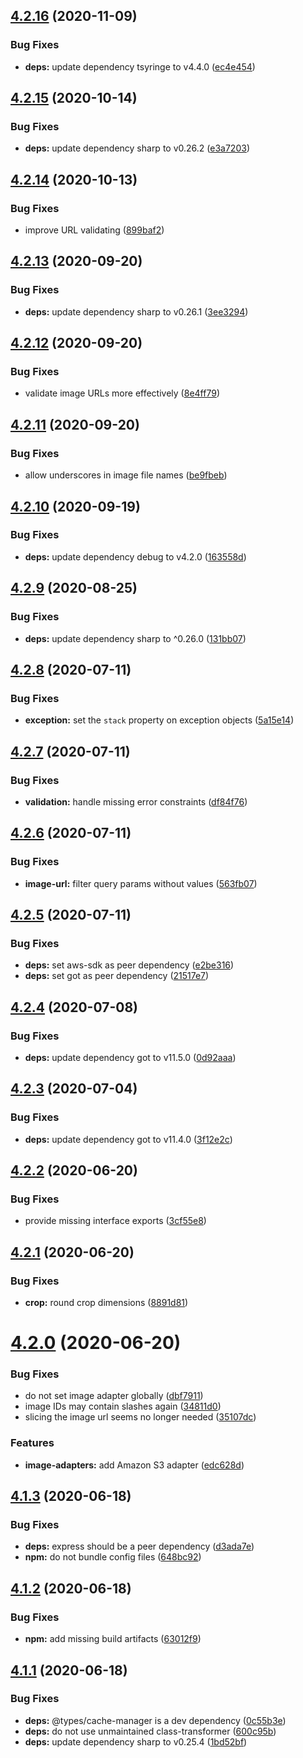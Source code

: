## [4.2.16](https://github.com/pmb0/express-sharp/compare/v4.2.15...v4.2.16) (2020-11-09)


### Bug Fixes

* **deps:** update dependency tsyringe to v4.4.0 ([ec4e454](https://github.com/pmb0/express-sharp/commit/ec4e454875f3ddedc7f938a40aaa6342cf68343e))

## [4.2.15](https://github.com/pmb0/express-sharp/compare/v4.2.14...v4.2.15) (2020-10-14)


### Bug Fixes

* **deps:** update dependency sharp to v0.26.2 ([e3a7203](https://github.com/pmb0/express-sharp/commit/e3a7203cb2a99599db259cd722d39f84e58aa087))

## [4.2.14](https://github.com/pmb0/express-sharp/compare/v4.2.13...v4.2.14) (2020-10-13)


### Bug Fixes

* improve URL validating ([899baf2](https://github.com/pmb0/express-sharp/commit/899baf2ae7be46d3f841679f27faf183c85c4764))

## [4.2.13](https://github.com/pmb0/express-sharp/compare/v4.2.12...v4.2.13) (2020-09-20)


### Bug Fixes

* **deps:** update dependency sharp to v0.26.1 ([3ee3294](https://github.com/pmb0/express-sharp/commit/3ee3294a2c31c9b032008be109a11fe40ef42150))

## [4.2.12](https://github.com/pmb0/express-sharp/compare/v4.2.11...v4.2.12) (2020-09-20)


### Bug Fixes

* validate image URLs more effectively ([8e4ff79](https://github.com/pmb0/express-sharp/commit/8e4ff7939a26469f2db7b13881a8aaf2f0e76289))

## [4.2.11](https://github.com/pmb0/express-sharp/compare/v4.2.10...v4.2.11) (2020-09-20)


### Bug Fixes

* allow underscores in image file names ([be9fbeb](https://github.com/pmb0/express-sharp/commit/be9fbeb52b745a11572472b30518c7ac522e7515))

## [4.2.10](https://github.com/pmb0/express-sharp/compare/v4.2.9...v4.2.10) (2020-09-19)


### Bug Fixes

* **deps:** update dependency debug to v4.2.0 ([163558d](https://github.com/pmb0/express-sharp/commit/163558dbbdae3266b31f8468e63ade92c08cb543))

## [4.2.9](https://github.com/pmb0/express-sharp/compare/v4.2.8...v4.2.9) (2020-08-25)


### Bug Fixes

* **deps:** update dependency sharp to ^0.26.0 ([131bb07](https://github.com/pmb0/express-sharp/commit/131bb07581515ebb1affec8abc3e85080e42cf6f))

## [4.2.8](https://github.com/pmb0/express-sharp/compare/v4.2.7...v4.2.8) (2020-07-11)


### Bug Fixes

* **exception:** set the `stack` property on exception objects ([5a15e14](https://github.com/pmb0/express-sharp/commit/5a15e14b1be2a8fe2825ef9213b6123ad08964ba))

## [4.2.7](https://github.com/pmb0/express-sharp/compare/v4.2.6...v4.2.7) (2020-07-11)


### Bug Fixes

* **validation:** handle missing error constraints ([df84f76](https://github.com/pmb0/express-sharp/commit/df84f76186191de587b72fb4d4e7364088cbcbb6))

## [4.2.6](https://github.com/pmb0/express-sharp/compare/v4.2.5...v4.2.6) (2020-07-11)


### Bug Fixes

* **image-url:** filter query params without values ([563fb07](https://github.com/pmb0/express-sharp/commit/563fb07f24626c33e1de315098bc1baccd7666ff))

## [4.2.5](https://github.com/pmb0/express-sharp/compare/v4.2.4...v4.2.5) (2020-07-11)


### Bug Fixes

* **deps:** set aws-sdk as peer dependency ([e2be316](https://github.com/pmb0/express-sharp/commit/e2be3160e65671301c2e8f6357edc71955db1ad1))
* **deps:** set got as peer dependency ([21517e7](https://github.com/pmb0/express-sharp/commit/21517e7f7ad887f8b65b98c4e466458022103a07))

## [4.2.4](https://github.com/pmb0/express-sharp/compare/v4.2.3...v4.2.4) (2020-07-08)


### Bug Fixes

* **deps:** update dependency got to v11.5.0 ([0d92aaa](https://github.com/pmb0/express-sharp/commit/0d92aaaed50f14190e1039a8ebe597618c6ffa37))

## [4.2.3](https://github.com/pmb0/express-sharp/compare/v4.2.2...v4.2.3) (2020-07-04)


### Bug Fixes

* **deps:** update dependency got to v11.4.0 ([3f12e2c](https://github.com/pmb0/express-sharp/commit/3f12e2cd0fb7108a30a409d31bf8b218486c90fa))

## [4.2.2](https://github.com/pmb0/express-sharp/compare/v4.2.1...v4.2.2) (2020-06-20)


### Bug Fixes

* provide missing interface exports ([3cf55e8](https://github.com/pmb0/express-sharp/commit/3cf55e86228edf4478871325037ff6a3899826d9))

## [4.2.1](https://github.com/pmb0/express-sharp/compare/v4.2.0...v4.2.1) (2020-06-20)


### Bug Fixes

* **crop:** round crop dimensions ([8891d81](https://github.com/pmb0/express-sharp/commit/8891d815ded98b42f4fd61a6d18b437779c1008b))

# [4.2.0](https://github.com/pmb0/express-sharp/compare/v4.1.3...v4.2.0) (2020-06-20)


### Bug Fixes

* do not set image adapter globally ([dbf7911](https://github.com/pmb0/express-sharp/commit/dbf79115ca7c7d7fc8b3effb9fb3e9f7d5ea02ab))
* image IDs may contain slashes again ([34811d0](https://github.com/pmb0/express-sharp/commit/34811d042e75c5fb78c9ca84161304801a1663a1))
* slicing the image url seems no longer needed ([35107dc](https://github.com/pmb0/express-sharp/commit/35107dc63bd9f23abd41c27e7ebe53fab8f8d4b4))


### Features

* **image-adapters:** add Amazon S3 adapter ([edc628d](https://github.com/pmb0/express-sharp/commit/edc628ded14133c26d784dc00894130c86095427))

## [4.1.3](https://github.com/pmb0/express-sharp/compare/v4.1.2...v4.1.3) (2020-06-18)


### Bug Fixes

* **deps:** express should be a peer dependency ([d3ada7e](https://github.com/pmb0/express-sharp/commit/d3ada7e983a122aa3808f916ac6b5a8f7db35eab))
* **npm:** do not bundle config files ([648bc92](https://github.com/pmb0/express-sharp/commit/648bc92dbc6b9cd6b424e3ae60a3adb54913c49c))

## [4.1.2](https://github.com/pmb0/express-sharp/compare/v4.1.1...v4.1.2) (2020-06-18)


### Bug Fixes

* **npm:** add missing build artifacts ([63012f9](https://github.com/pmb0/express-sharp/commit/63012f9ef76442bba347d294fd1d771bc8dc7476))

## [4.1.1](https://github.com/pmb0/express-sharp/compare/v4.1.0...v4.1.1) (2020-06-18)


### Bug Fixes

* **deps:** @types/cache-manager is a dev dependency ([0c55b3e](https://github.com/pmb0/express-sharp/commit/0c55b3e0eabad76958a4f8ab0bd639080195b109))
* **deps:** do not use unmaintained class-transformer ([600c95b](https://github.com/pmb0/express-sharp/commit/600c95b498f703f79a38280458c926105a5e2167))
* **deps:** update dependency sharp to v0.25.4 ([1bd52bf](https://github.com/pmb0/express-sharp/commit/1bd52bf1e413bf0cf3b5969e81cd9cbf8f3fb691))
